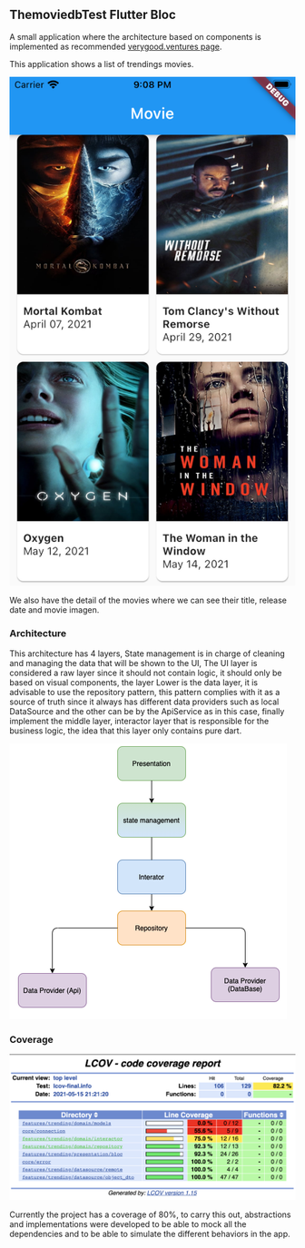 
  ThemoviedbTest
  Flutter Bloc
  ---------------------------------------

  A small application where the architecture based on components is implemented as recommended  [verygood.ventures  page][developer].

  [developer]: https://verygood.ventures/


  This application shows a list of trendings movies.


  ![screenshot1](https://github.com/Santi92/Flutter_TheMovie/blob/main/images/app_movies.png)



  We also have the detail of the movies where we can see their title, release date and movie imagen.




  ### Architecture
  This architecture has 4 layers, State management is in charge of cleaning and managing the data that will be shown to the UI, The UI layer is considered a raw layer since it should not contain logic, it should only be based on visual components, the layer Lower is the data layer, it is advisable to use the repository pattern, this pattern complies with it as a source of truth since it always has different data providers such as local DataSource and the other can be by the ApiService as in this case, finally implement the middle layer, interactor layer that is responsible for the business logic, the idea that this layer only contains pure dart.

  ![Archtiture](https://github.com/Santi92/Flutter_TheMovie/blob/main/images/archtiture.png)


  ### Coverage
  ![screenshot1](https://github.com/Santi92/Flutter_TheMovie/blob/main/images/coverage.png)

Currently the project has a coverage of 80%, to carry this out, abstractions and implementations were developed to be able to mock all the dependencies and to be able to simulate the different behaviors in the app.




    

